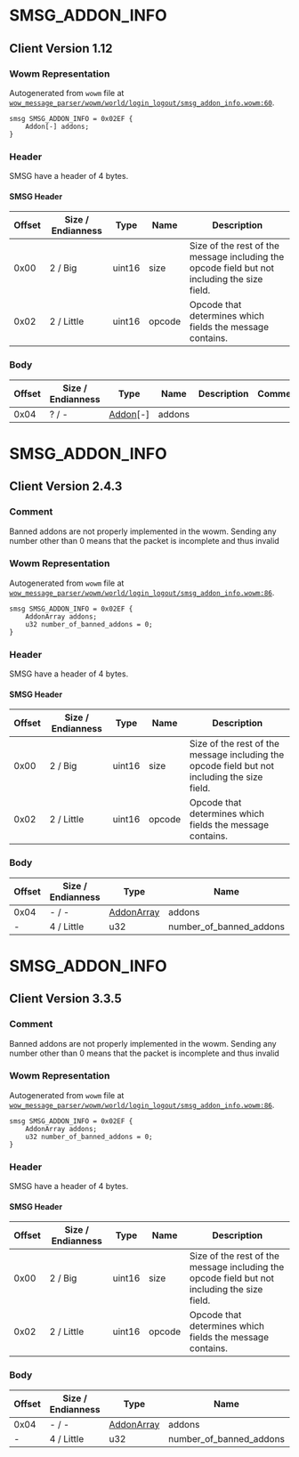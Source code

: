 # SMSG_ADDON_INFO

## Client Version 1.12

### Wowm Representation

Autogenerated from `wowm` file at [`wow_message_parser/wowm/world/login_logout/smsg_addon_info.wowm:60`](https://github.com/gtker/wow_messages/tree/main/wow_message_parser/wowm/world/login_logout/smsg_addon_info.wowm#L60).
```rust,ignore
smsg SMSG_ADDON_INFO = 0x02EF {
    Addon[-] addons;
}
```
### Header

SMSG have a header of 4 bytes.

#### SMSG Header

| Offset | Size / Endianness | Type   | Name   | Description |
| ------ | ----------------- | ------ | ------ | ----------- |
| 0x00   | 2 / Big           | uint16 | size   | Size of the rest of the message including the opcode field but not including the size field.|
| 0x02   | 2 / Little        | uint16 | opcode | Opcode that determines which fields the message contains.|

### Body

| Offset | Size / Endianness | Type | Name | Description | Comment |
| ------ | ----------------- | ---- | ---- | ----------- | ------- |
| 0x04 | ? / - | [Addon](addon.md)[-] | addons |  |  |

# SMSG_ADDON_INFO

## Client Version 2.4.3

### Comment

Banned addons are not properly implemented in the wowm. Sending any number other than 0 means that the packet is incomplete and thus invalid

### Wowm Representation

Autogenerated from `wowm` file at [`wow_message_parser/wowm/world/login_logout/smsg_addon_info.wowm:86`](https://github.com/gtker/wow_messages/tree/main/wow_message_parser/wowm/world/login_logout/smsg_addon_info.wowm#L86).
```rust,ignore
smsg SMSG_ADDON_INFO = 0x02EF {
    AddonArray addons;
    u32 number_of_banned_addons = 0;
}
```
### Header

SMSG have a header of 4 bytes.

#### SMSG Header

| Offset | Size / Endianness | Type   | Name   | Description |
| ------ | ----------------- | ------ | ------ | ----------- |
| 0x00   | 2 / Big           | uint16 | size   | Size of the rest of the message including the opcode field but not including the size field.|
| 0x02   | 2 / Little        | uint16 | opcode | Opcode that determines which fields the message contains.|

### Body

| Offset | Size / Endianness | Type | Name | Description | Comment |
| ------ | ----------------- | ---- | ---- | ----------- | ------- |
| 0x04 | - / - | [AddonArray](../spec/addon-array.md) | addons |  |  |
| - | 4 / Little | u32 | number_of_banned_addons |  |  |

# SMSG_ADDON_INFO

## Client Version 3.3.5

### Comment

Banned addons are not properly implemented in the wowm. Sending any number other than 0 means that the packet is incomplete and thus invalid

### Wowm Representation

Autogenerated from `wowm` file at [`wow_message_parser/wowm/world/login_logout/smsg_addon_info.wowm:86`](https://github.com/gtker/wow_messages/tree/main/wow_message_parser/wowm/world/login_logout/smsg_addon_info.wowm#L86).
```rust,ignore
smsg SMSG_ADDON_INFO = 0x02EF {
    AddonArray addons;
    u32 number_of_banned_addons = 0;
}
```
### Header

SMSG have a header of 4 bytes.

#### SMSG Header

| Offset | Size / Endianness | Type   | Name   | Description |
| ------ | ----------------- | ------ | ------ | ----------- |
| 0x00   | 2 / Big           | uint16 | size   | Size of the rest of the message including the opcode field but not including the size field.|
| 0x02   | 2 / Little        | uint16 | opcode | Opcode that determines which fields the message contains.|

### Body

| Offset | Size / Endianness | Type | Name | Description | Comment |
| ------ | ----------------- | ---- | ---- | ----------- | ------- |
| 0x04 | - / - | [AddonArray](../spec/addon-array.md) | addons |  |  |
| - | 4 / Little | u32 | number_of_banned_addons |  |  |

